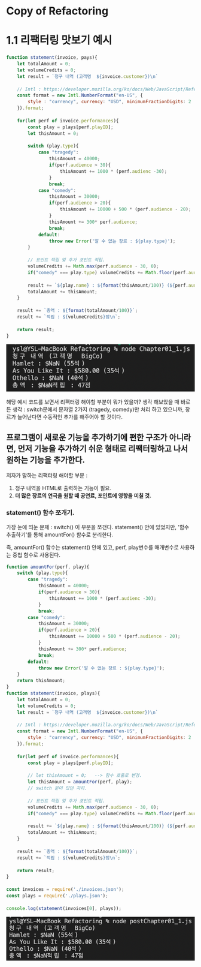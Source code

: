 # Copy of Refactoring

# 1.1 리팩터링 맛보기 예시

```jsx
function statement(invoice, pays){
    let totalAmount = 0;
    let volumeCredits = 0;
    let result = `청구 내역 (고객명  ${invoice.customer})\n`

    // Intl : https://developer.mozilla.org/ko/docs/Web/JavaScript/Reference/Global_Objects/Intl 각 언어에 맞게 비교 기능.
    const format = new Intl.NumberFormat("en-US", {
        style : "currency", currency: "USD", minimumFractionDigits: 2
    }).format;
    
    for(let perf of invoice.performances){
        const play = plays[perf.playID];
        let thisAmount = 0;

        switch (play.type){
            case "tragedy":
                thisAmount = 40000;
                if(perf.audience > 30){
                    thisAmount += 1000 * (perf.audienc -30);
                }
                break;
            case "comedy":
                thisAmount = 30000;
                if(perf.audience > 20){
                    thisAmount += 10000 + 500 * (perf.audience - 20);
                }
                thisAmount += 300* perf.audience;
                break;
            default:
                throw new Error('알 수 없는 장르 : ${play.type}');
        }

        // 포인트 적립 및 추가 포인트 적립.
        volumeCredits += Math.max(perf.audience - 30, 0);
        if("comedy" === play.type) volumeCredits += Math.floor(perf.audience / 5);

        result += `${play.name} : ${format(thisAmount/100)} (${perf.audience}석)\n`;
        totalAmount += thisAmount;
    }

    result += `총액 : ${format(totalAmount/100)}`;
    result += `적립 : ${volumeCredits}점\n`;

    return result;
}
```

![Untitled.png](Untitled.png)

해당 예시 코드를 보면서 리팩터링 해야할 부분이 뭐가 있을까? 생각 해보았을 때 바로 든 생각 : 
switch문에서 문자열 2가지 (tragedy, comedy)만 처리 하고 있으니까, 장르가 늘어난다면 수동적인 추가를 해주어야 할 것이다.

## 프로그램이 새로운 기능을 추가하기에 편한 구조가 아니라면, 먼저 기능을 추가하기 쉬운 형태로 리팩터링하고 나서 원하는 기능을 추가한다.

저자가 말하는 리팩터링 해야할 부분 : 

1. 청구 내역을 HTML로 출력하는 기능이 필요.
2. **더 많은 장르의 연극을 원할 때 공연료, 포인트에 영향을 미칠 것.**

### statement() 함수 쪼개기.

가장 눈에 띄눈 문제 : switch()
이 부분을 쪼갠다. statement() 안에 있었지만, '함수 추출하기'를 통해 amountFor() 함수로 분리한다.

즉, amountFor() 함수는 statement() 안에 있고, perf, play변수를 매개변수로 사용하는 중첩 함수로 사용된다.

```jsx
function amountFor(perf, play){
    switch (play.type){
        case "tragedy":
            thisAmount = 40000;
            if(perf.audience > 30){
                thisAmount += 1000 * (perf.audienc -30);
            }
            break;
        case "comedy":
            thisAmount = 30000;
            if(perf.audience > 20){
                thisAmount += 10000 + 500 * (perf.audience - 20);
            }
            thisAmount += 300* perf.audience;
            break;
        default:
            throw new Error('알 수 없는 장르 : ${play.type}');
    }
    return thisAmount;
}
function statement(invoice, plays){
    let totalAmount = 0;
    let volumeCredits = 0;
    let result = `청구 내역 (고객명  ${invoice.customer})\n`

    // Intl : https://developer.mozilla.org/ko/docs/Web/JavaScript/Reference/Global_Objects/Intl 각 언어에 맞게 비교 기능.
    const format = new Intl.NumberFormat("en-US", {
        style : "currency", currency: "USD", minimumFractionDigits: 2
    }).format;
    
    for(let perf of invoice.performances){
        const play = plays[perf.playID];
        
        // let thisAmount = 0;   --> 함수 호출로 변경.
        let thisAmount = amountFor(perf, play);
        // switch 문이 있던 자리.

        // 포인트 적립 및 추가 포인트 적립.
        volumeCredits += Math.max(perf.audience - 30, 0);
        if("comedy" === play.type) volumeCredits += Math.floor(perf.audience / 5);

        result += `${play.name} : ${format(thisAmount/100)} (${perf.audience}석)\n`;
        totalAmount += thisAmount;
    }

    result += `총액 : ${format(totalAmount/100)}`;
    result += `적립 : ${volumeCredits}점\n`;

    return result;
}

const invoices = require('./invoices.json'); 
const plays = require('./plays.json');

console.log(statement(invoices[0], plays));
```

![Untitled%201.png](Untitled%201.png)